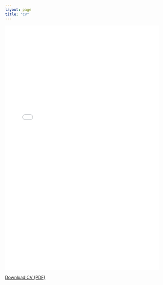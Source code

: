 ```yaml
---
layout: page
title: "cv"
---
```


<embed src="/assets/cv/cv.pdf" type="application/pdf" width="100%" height="800px" />

[Download CV (PDF)](/assets/cv/cv.pdf)